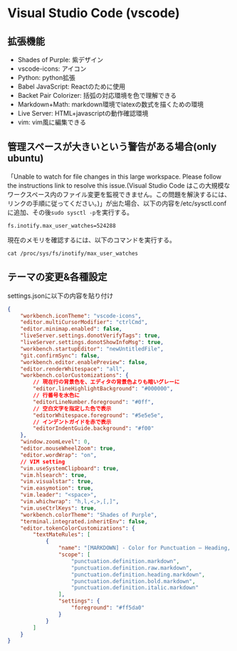 # Visual Studio Code (vscode)
## 拡張機能
- Shades of Purple: 紫デザイン
- vscode-icons: アイコン
- Python: python拡張
- Babel JavaScript: Reactのために使用
- Backet Pair Colorizer: 括弧の対応環境を色で理解できる
- Markdown+Math: markdown環境でlatexの数式を描くための環境
- Live Server: HTML+javascriptの動作確認環境
- vim: vim風に編集できる

## 管理スペースが大きいという警告がある場合(only ubuntu)
「Unable to watch for file changes in this large workspace. Please follow the instructions link to resolve this issue.(Visual Studio Code はこの大規模なワークスペース内のファイル変更を監視できません。この問題を解決するには、リンクの手順に従ってください。)」が出た場合、以下の内容を/etc/sysctl.confに追加、その後`sudo sysctl -p`を実行する。

```
fs.inotify.max_user_watches=524288
```

現在のメモリを確認するには、以下のコマンドを実行する。

```
cat /proc/sys/fs/inotify/max_user_watches
```

## テーマの変更&各種設定
settings.jsonに以下の内容を貼り付け
```json
{
    "workbench.iconTheme": "vscode-icons",
    "editor.multiCursorModifier": "ctrlCmd",
    "editor.minimap.enabled": false,
    "liveServer.settings.donotVerifyTags": true,
    "liveServer.settings.donotShowInfoMsg": true,
    "workbench.startupEditor": "newUntitledFile",
    "git.confirmSync": false,
    "workbench.editor.enablePreview": false,
    "editor.renderWhitespace": "all",
    "workbench.colorCustomizations": {
        // 現在行の背景色を、エディタの背景色よりも暗いグレーに
        "editor.lineHighlightBackground": "#000000",
        // 行番号を水色に
        "editorLineNumber.foreground": "#0ff",
        // 空白文字を指定した色で表示
        "editorWhitespace.foreground": "#5e5e5e",
        // インデントガイドを赤で表示
        "editorIndentGuide.background": "#f00"
    },
    "window.zoomLevel": 0,
    "editor.mouseWheelZoom": true,
    "editor.wordWrap": "on",
    // VIM setting
    "vim.useSystemClipboard": true,
    "vim.hlsearch": true,
    "vim.visualstar": true,
    "vim.easymotion": true,
    "vim.leader": "<space>",
    "vim.whichwrap": "h,l,<,>,[,]",
    "vim.useCtrlKeys": true,
    "workbench.colorTheme": "Shades of Purple",
    "terminal.integrated.inheritEnv": false,
    "editor.tokenColorCustomizations": {
        "textMateRules": [
            {
                "name": "[MARKDOWN] - Color for Punctuation — Heading, `Code` and fenced ```code blocks```, **Bold**",
                "scope": [
                    "punctuation.definition.markdown",
                    "punctuation.definition.raw.markdown",
                    "punctuation.definition.heading.markdown",
                    "punctuation.definition.bold.markdown",
                    "punctuation.definition.italic.markdown"
                ],
                "settings": {
                    "foreground": "#ff5da0"
                }
            }
        ]
    }
}
```